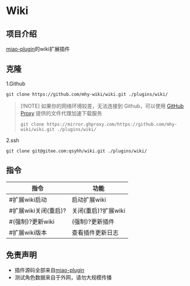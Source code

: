 <h1>Wiki</h1>

## 项目介绍

[miao-plugin](https://gitee.com/yoimiya-kokomi/miao-plugin)的wiki扩展插件

## 克隆

1.Github

```
git clone https://github.com/mhy-wiki/wiki.git ./plugins/wiki/
```
>  [!NOTE]
> 如果你的网络环境较差，无法连接到 Github，可以使用 [GitHub Proxy](https://mirror.ghproxy.com/) 提供的文件代理加速下载服务
> ```
> git clone https://mirror.ghproxy.com/https://github.com/mhy-wiki/wiki.git ./plugins/wiki/
> ```

2.ssh
```
git clone git@gitee.com:qsyhh/wiki.git ./plugins/wiki/
```

## 指令

| 指令             | 功能            |
|----------------|---------------|
| #扩展wiki启动      | 启动扩展wiki      |
| #扩展wiki关闭(重启)? | 关闭(重启)?扩展wiki |
| #(强制)?更新wiki   | (强制)?更新插件     |
| #扩展wiki版本      | 查看插件更新日志      |

## 免责声明

- 插件源码全部来自[miao-plugin](https://gitee.com/yoimiya-kokomi/miao-plugin)
- 测试角色数据来自于外网，请勿大规模传播

